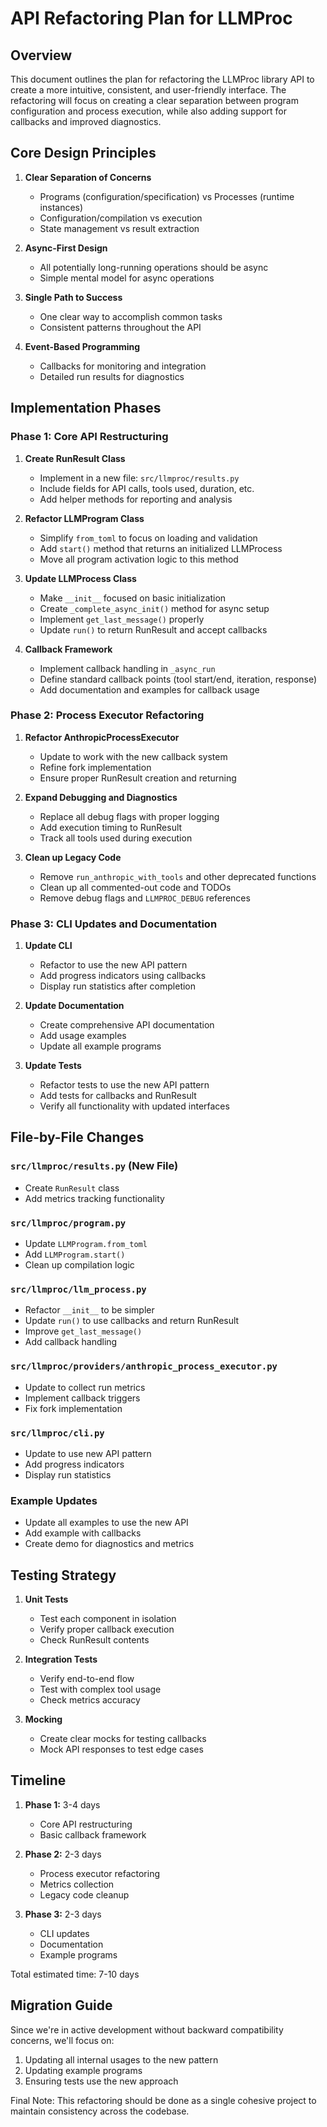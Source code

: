 # API Refactoring Plan for LLMProc

## Overview

This document outlines the plan for refactoring the LLMProc library API to create a more intuitive, consistent, and user-friendly interface. The refactoring will focus on creating a clear separation between program configuration and process execution, while also adding support for callbacks and improved diagnostics.

## Core Design Principles

1. **Clear Separation of Concerns**
   - Programs (configuration/specification) vs Processes (runtime instances)
   - Configuration/compilation vs execution
   - State management vs result extraction

2. **Async-First Design**
   - All potentially long-running operations should be async
   - Simple mental model for async operations

3. **Single Path to Success**
   - One clear way to accomplish common tasks
   - Consistent patterns throughout the API

4. **Event-Based Programming**
   - Callbacks for monitoring and integration
   - Detailed run results for diagnostics

## Implementation Phases

### Phase 1: Core API Restructuring

1. **Create RunResult Class**
   - Implement in a new file: `src/llmproc/results.py`
   - Include fields for API calls, tools used, duration, etc.
   - Add helper methods for reporting and analysis

2. **Refactor LLMProgram Class**
   - Simplify `from_toml` to focus on loading and validation
   - Add `start()` method that returns an initialized LLMProcess
   - Move all program activation logic to this method

3. **Update LLMProcess Class**
   - Make `__init__` focused on basic initialization
   - Create `_complete_async_init()` method for async setup
   - Implement `get_last_message()` properly
   - Update `run()` to return RunResult and accept callbacks

4. **Callback Framework**
   - Implement callback handling in `_async_run`
   - Define standard callback points (tool start/end, iteration, response)
   - Add documentation and examples for callback usage

### Phase 2: Process Executor Refactoring

1. **Refactor AnthropicProcessExecutor**
   - Update to work with the new callback system
   - Refine fork implementation
   - Ensure proper RunResult creation and returning

2. **Expand Debugging and Diagnostics**
   - Replace all debug flags with proper logging
   - Add execution timing to RunResult
   - Track all tools used during execution

3. **Clean up Legacy Code**
   - Remove `run_anthropic_with_tools` and other deprecated functions
   - Clean up all commented-out code and TODOs
   - Remove debug flags and `LLMPROC_DEBUG` references

### Phase 3: CLI Updates and Documentation

1. **Update CLI**
   - Refactor to use the new API pattern
   - Add progress indicators using callbacks
   - Display run statistics after completion

2. **Update Documentation**
   - Create comprehensive API documentation
   - Add usage examples
   - Update all example programs

3. **Update Tests**
   - Refactor tests to use the new API pattern
   - Add tests for callbacks and RunResult
   - Verify all functionality with updated interfaces

## File-by-File Changes

### `src/llmproc/results.py` (New File)
- Create `RunResult` class
- Add metrics tracking functionality

### `src/llmproc/program.py`
- Update `LLMProgram.from_toml`
- Add `LLMProgram.start()`
- Clean up compilation logic

### `src/llmproc/llm_process.py`
- Refactor `__init__` to be simpler
- Update `run()` to use callbacks and return RunResult
- Improve `get_last_message()`
- Add callback handling

### `src/llmproc/providers/anthropic_process_executor.py`
- Update to collect run metrics
- Implement callback triggers
- Fix fork implementation

### `src/llmproc/cli.py`
- Update to use new API pattern
- Add progress indicators
- Display run statistics

### Example Updates
- Update all examples to use the new API
- Add example with callbacks
- Create demo for diagnostics and metrics

## Testing Strategy

1. **Unit Tests**
   - Test each component in isolation
   - Verify proper callback execution
   - Check RunResult contents

2. **Integration Tests**
   - Verify end-to-end flow
   - Test with complex tool usage
   - Check metrics accuracy

3. **Mocking**
   - Create clear mocks for testing callbacks
   - Mock API responses to test edge cases

## Timeline

1. **Phase 1:** 3-4 days
   - Core API restructuring
   - Basic callback framework

2. **Phase 2:** 2-3 days
   - Process executor refactoring
   - Metrics collection
   - Legacy code cleanup

3. **Phase 3:** 2-3 days
   - CLI updates
   - Documentation
   - Example programs

Total estimated time: 7-10 days

## Migration Guide

Since we're in active development without backward compatibility concerns, we'll focus on:

1. Updating all internal usages to the new pattern
2. Updating example programs
3. Ensuring tests use the new approach

Final Note: This refactoring should be done as a single cohesive project to maintain consistency across the codebase.